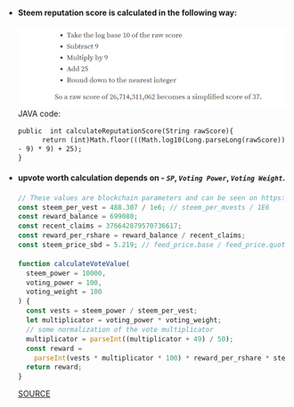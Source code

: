 * #### Steem reputation score is calculated in the following way:
  ![](https://github.com/abhi3700/My_Learning-Steem/blob/master/Images/steem_reputation_score_calc.png)
  JAVA code:
  ```
  public  int calculateReputationScore(String rawScore){
        return (int)Math.floor(((Math.log10(Long.parseLong(rawScore)) - 9) * 9) + 25);
  }
  ```
  
* #### upvote worth calculation depends on - _`SP`_, _`Voting Power`_, _`Voting Weight`_.
  ```js
  // These values are blockchain parameters and can be seen on https://steemd.com
  const steem_per_vest = 488.307 / 1e6; // steem_per_mvests / 1E6
  const reward_balance = 699080;
  const recent_claims = 376642879570736617;
  const reward_per_rshare = reward_balance / recent_claims;
  const steem_price_sbd = 5.219; // feed_price.base / feed_price.quote

  function calculateVoteValue(
    steem_power = 10000,
    voting_power = 100,
    voting_weight = 100
  ) {
    const vests = steem_power / steem_per_vest;
    let multiplicator = voting_power * voting_weight;
    // some normalization of the vote multiplicator
    multiplicator = parseInt((multiplicator + 49) / 50);
    const reward =
      parseInt(vests * multiplicator * 100) * reward_per_rshare * steem_price_sbd;
    return reward;
  }
  ```
  
  [SOURCE](https://cmichel.io/how-does-steem-work/)

